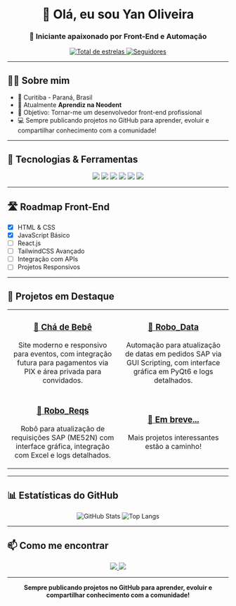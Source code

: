 <!-- Banner ou título -->
<h1 align="center">👋 Olá, eu sou <strong>Yan Oliveira</strong></h1>
<h3 align="center">🚀 Iniciante apaixonado por Front-End e Automação</h3>

<!-- Badges de estrelas e seguidores -->
<p align="center">
    <a href="https://github.com/Yan-Sykes?tab=repositories&sort=stargazers">
        <img alt="Total de estrelas" title="Total de estrelas no GitHub" 
        src="https://custom-icon-badges.demolab.com/github/stars/Yan-Sykes?color=55960c&style=for-the-badge&labelColor=488207&logo=star&label=Estrelas"/>
    </a>
    <a href="https://github.com/Yan-Sykes?tab=followers">
        <img alt="Seguidores" title="Me siga no GitHub" 
        src="https://custom-icon-badges.demolab.com/github/followers/Yan-Sykes?color=236ad3&labelColor=1155ba&style=for-the-badge&logo=github&label=Seguidores&logoColor=white"/>
    </a>
</p>

---

## 👨‍💻 Sobre mim
- 📍 Curitiba - Paraná, Brasil  
- 💼 Atualmente **Aprendiz na Neodent**  
- 🎯 Objetivo: Tornar-me um desenvolvedor front-end profissional  
- 💻 Sempre publicando projetos no GitHub para aprender, evoluir e compartilhar conhecimento com a comunidade!  

---

## 🔧 Tecnologias & Ferramentas
<p align="center">
    <img src="https://img.shields.io/badge/Python-3776AB?style=for-the-badge&logo=python&logoColor=white"/>
    <img src="https://img.shields.io/badge/TypeScript-007ACC?style=for-the-badge&logo=typescript&logoColor=white"/>
    <img src="https://img.shields.io/badge/TailwindCSS-38B2AC?style=for-the-badge&logo=tailwind-css&logoColor=white"/>
    <img src="https://img.shields.io/badge/Vite-646CFF?style=for-the-badge&logo=vite&logoColor=white"/>
    <img src="https://img.shields.io/badge/Supabase-3FCF8E?style=for-the-badge&logo=supabase&logoColor=white"/>
    <img src="https://img.shields.io/badge/SAP-0FAAFF?style=for-the-badge&logo=sap&logoColor=white"/>
</p>

---

## 🛣️ Roadmap Front-End
- [x] HTML & CSS  
- [x] JavaScript Básico  
- [ ] React.js  
- [ ] TailwindCSS Avançado  
- [ ] Integração com APIs  
- [ ] Projetos Responsivos  

---

## 🚀 Projetos em Destaque
<div align="center">
<table>
<tr>
<td align="center" width="50%">
<h3><a href="https://github.com/Yan-Sykes/Cha-de-bebe">🎉 Chá de Bebê</a></h3>
<p>Site moderno e responsivo para eventos, com integração futura para pagamentos via PIX e área privada para convidados.</p>
</td>
<td align="center" width="50%">
<h3><a href="https://github.com/Yan-Sykes/Robo_Data">🤖 Robo_Data</a></h3>
<p>Automação para atualização de datas em pedidos SAP via GUI Scripting, com interface gráfica em PyQt6 e logs detalhados.</p>
</td>
</tr>
<tr>
<td align="center" width="50%">
<h3><a href="https://github.com/Yan-Sykes/Robo_Reqs">🤖 Robo_Reqs</a></h3>
<p>Robô para atualização de requisições SAP (ME52N) com interface gráfica, integração com Excel e logs detalhados.</p>
</td>
<td align="center" width="50%">
<h3><a href="#">📌 Em breve...</a></h3>
<p>Mais projetos interessantes estão a caminho!</p>
</td>
</tr>
</table>
</div>

---

## 📊 Estatísticas do GitHub
<p align="center">
<img src="https://github-readme-stats.vercel.app/api?username=Yan-Sykes&show_icons=true&theme=radical" alt="GitHub Stats"/>
<img src="https://github-readme-stats.vercel.app/api/top-langs/?username=Yan-Sykes&layout=compact&theme=radical" alt="Top Langs"/>
</p>

---

## 📫 Como me encontrar
<p align="center">
<a href="https://www.linkedin.com/in/yan-oliveira-724269236/">
<img src="https://img.shields.io/badge/LinkedIn-0077B5?style=for-the-badge&logo=linkedin&logoColor=white"/>
</a>
<a href="mailto:yan_oliveira2003@hotmail.com">
<img src="https://img.shields.io/badge/Outlook-0078D4?style=for-the-badge&logo=microsoft-outlook&logoColor=white"/>
</a>
</p>

---

<p align="center"><strong> Sempre publicando projetos no GitHub para aprender, evoluir e compartilhar conhecimento com a comunidade! </strong></p>

